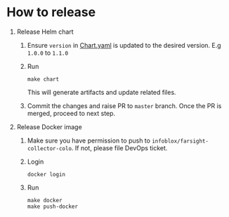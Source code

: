 # How to release
1. Release Helm chart
    1. Ensure `version` in [Chart.yaml](./colo/charts/farsight-collector-colo/Chart.yaml) is updated to the desired version. E.g `1.0.0` to `1.1.0`
    1. Run
        ```
        make chart
        ```
        This will generate artifacts and update related files.

    1. Commit the changes and raise PR to `master` branch. Once the PR is merged, proceed to next step.

1. Release Docker image
    1. Make sure you have permission to push to `infoblox/farsight-collector-colo`. If not, please file DevOps ticket.
    1. Login
        ```
        docker login
        ```

    1. Run
        ```
        make docker
        make push-docker
        ```
